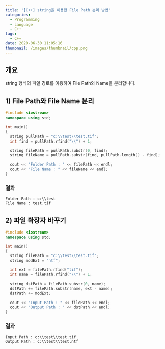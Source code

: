 ```yaml
---
title: '[C++] string을 이용한 File Path 분리 방법'
categories:
  - Programming
  - Language
  - C++
tags:
  - C++
date: 2020-06-30 11:05:16
thumbnail: /images/thumbnail/cpp.png
---
```


## 개요

string 형식의 파일 경로를 이용하여 File Path와 Name을 분리합니다.

## 1) File Path와 File Name 분리

```cpp
#include <iostream>
namespace using std;

int main()
{
  string pullPath = "c:\\test\\test.tif";
  int find = pullPath.rfind("\\") + 1;

  string filePath = pullPath.substr(0, find);
  string fileName = pullPath.substr(find, pullPath.length() - find);

  cout << "Folder Path : " << filePath << endl;
  cout << "File Name : " << fileName << endl;
}
```

### 결과

```shell
Folder Path : c:\\test
File Name : test.tif
```

## 2) 파일 확장자 바꾸기

```cpp
#include <iostream>
namespace using std;

int main()
{
  string filePath = "c:\\test\\test.tif";
  string modExt = "ntf";

  int ext = filePath.rfind("tif");
  int name = filePath.rfind("\\") + 1;

  string dstPath = filePath.substr(0, name);
  dstPath += filePath.substr(name, ext - name);
  dstPath += modExt;

  cout << "Input Path : " << filePath << endl;
  cout << "Output Path : " << dstPath << endl;
}
```

### 결과

```shell
Input Path : c:\\test\\test.tif
Output Path : c:\\test\\test.ntf
```
